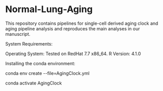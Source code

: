 # Normal-Lung-Aging
This repository contains pipelines for single-cell derived aging clock and aging pipeline analysis and reproduces the main analyses in our manuscript.

System Requirements:

Operating System: Tested on RedHat 7.7 x86_64.
R Version: 4.1.0

Installing the conda environment:

conda env create --file=AgingClock.yml

conda activate AgingClock



